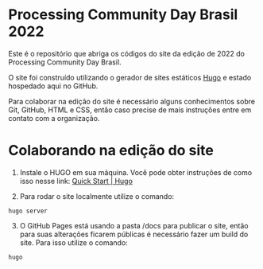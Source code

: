 # Processing Community Day Brasil 2022

Este é o repositório que abriga os códigos do site da edição de 2022 do Processing Community Day Brasil.

O site foi construído utilizando o gerador de sites estáticos [Hugo](https://gohugo.io/) e estado hospedado aqui no GitHub.

Para colaborar na edição do site é necessário alguns conhecimentos sobre Git, GitHub, HTML e CSS, então caso precise de mais instruções entre em contato com a organização.

# Colaborando na edição do site

1. Instale o HUGO em sua máquina. Você pode obter instruções de como isso nesse link: [Quick Start | Hugo](https://gohugo.io/getting-started/quick-start/)

2. Para rodar o site localmente utilize o comando:

`hugo server`

3. O GitHub Pages está usando a pasta /docs para publicar o site, então para suas alterações ficarem públicas é necessário fazer um build do site. Para isso utilize o comando:

`hugo`